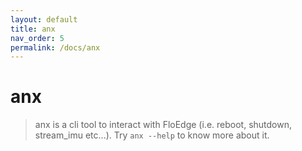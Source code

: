 ```yaml
---
layout: default
title: anx
nav_order: 5
permalink: /docs/anx
---
```


# anx

> anx is a cli tool to interact with FloEdge (i.e. reboot, shutdown, stream_imu etc...). Try `anx --help` to know more about it.


